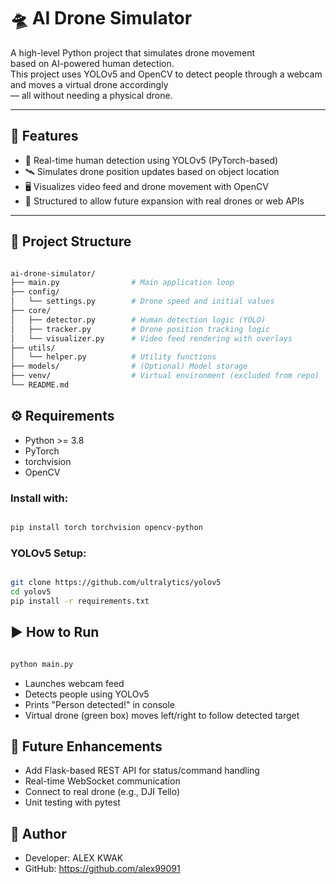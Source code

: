 # 🛸 AI Drone Simulator

A high-level Python project that simulates drone movement  
based on AI-powered human detection.  
This project uses YOLOv5 and OpenCV to detect people through a webcam  
and moves a virtual drone accordingly  
— all without needing a physical drone.

---

## 🚀 Features

- 🤖 Real-time human detection using YOLOv5 (PyTorch-based)
- 🛰️ Simulates drone position updates based on object location
- 🖥️ Visualizes video feed and drone movement with OpenCV
- 🔌 Structured to allow future expansion with real drones or web APIs

---

## 🧱 Project Structure
```bash

ai-drone-simulator/
├── main.py                # Main application loop
├── config/
│   └── settings.py        # Drone speed and initial values
├── core/
│   ├── detector.py        # Human detection logic (YOLO)
│   ├── tracker.py         # Drone position tracking logic
│   └── visualizer.py      # Video feed rendering with overlays
├── utils/
│   └── helper.py          # Utility functions
├── models/                # (Optional) Model storage
├── venv/                  # Virtual environment (excluded from repo)
└── README.md
```

## ⚙️ Requirements

- Python >= 3.8
- PyTorch
- torchvision
- OpenCV

### Install with:

```bash

pip install torch torchvision opencv-python
```

### YOLOv5 Setup:

```bash

git clone https://github.com/ultralytics/yolov5
cd yolov5
pip install -r requirements.txt

```

## ▶️ How to Run

```bash

python main.py
```

- Launches webcam feed
- Detects people using YOLOv5
- Prints "Person detected!" in console
- Virtual drone (green box) moves left/right to follow detected target

## 🔧 Future Enhancements

- Add Flask-based REST API for status/command handling
- Real-time WebSocket communication
- Connect to real drone (e.g., DJI Tello)
- Unit testing with pytest

##  👤 Author

- Developer: ALEX KWAK
- GitHub: https://github.com/alex99091